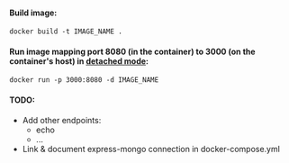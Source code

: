 #### Build image:

`docker build -t IMAGE_NAME .`

#### Run image mapping port 8080 (in the container) to 3000 (on the container's host) in [detached mode](https://docs.docker.com/engine/reference/run/#detached--d):

`docker run -p 3000:8080 -d IMAGE_NAME`

#### TODO:
- Add other endpoints:
  - echo
  - ...
- Link & document express-mongo connection in docker-compose.yml





